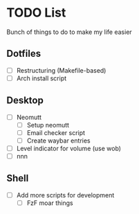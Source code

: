 # TODO List
Bunch of things to do to make my life easier

## Dotfiles
 - [ ] Restructuring (Makefile-based)
 - [ ] Arch install script

## Desktop
 - [ ] Neomutt
   - [ ] Setup neomutt
   - [ ] Email checker script
   - [ ] Create waybar entries
 - [ ] Level indicator for volume (use wob)
 - [ ] nnn

## Shell
 - [ ] Add more scripts for development
   - [ ] FzF moar things
